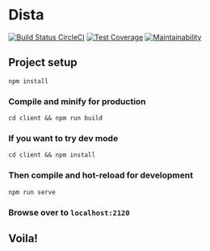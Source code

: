 # Dista
[![Build Status CircleCI](https://circleci.com/gh/ceelogre/localAware.svg?style=svg)](https://circleci.com/gh/ceelogre/localAware) [![Test Coverage](https://api.codeclimate.com/v1/badges/29d39eae42dcbcdf630d/test_coverage)](https://codeclimate.com/github/ceelogre/localAware/test_coverage) [![Maintainability](https://api.codeclimate.com/v1/badges/29d39eae42dcbcdf630d/maintainability)](https://codeclimate.com/github/ceelogre/localAware/maintainability)
## Project setup
```
npm install
```
### Compile and minify for production
```
cd client && npm run build
```
### If you want to try dev mode
```
cd client && npm install
```

### Then compile and hot-reload for development
```
npm run serve
```
### Browse over to `localhost:2120`
## **Voila!**